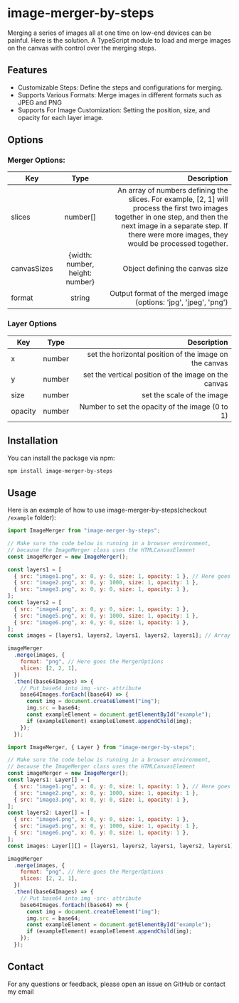 # image-merger-by-steps

Merging a series of images all at one time on low-end devices can be painful. Here is the solution. A TypeScript module to load and merge images on the canvas with control over the merging steps.

## Features

- Customizable Steps: Define the steps and configurations for merging.
- Supports Various Formats: Merge images in different formats such as JPEG and PNG
- Supports For Image Customization: Setting the position, size, and opacity for each layer image.

## Options

### Merger Options:

| Key         |              Type               |                                                                                                                                                                                                                   Description |
| ----------- | :-----------------------------: | ----------------------------------------------------------------------------------------------------------------------------------------------------------------------------------------------------------------------------: |
| slices      |            number[]             | An array of numbers defining the slices. For example, [2, 1] will process the first two images together in one step, and then the next image in a separate step. If there were more images, they would be processed together. |
| canvasSizes | {width: number, height: number} |                                                                                                                                                                                               Object defining the canvas size |
| format      |             string              |                                                                                                                                                             Output format of the merged image (options: 'jpg', 'jpeg', 'png') |

### Layer Options

| Key     |  Type  |                                            Description |
| ------- | :----: | -----------------------------------------------------: |
| x       | number | set the horizontal position of the image on the canvas |
| y       | number |   set the vertical position of the image on the canvas |
| size    | number |                             set the scale of the image |
| opacity | number |        Number to set the opacity of the image (0 to 1) |

## Installation

You can install the package via npm:

```bash
npm install image-merger-by-steps

```

## Usage

Here is an example of how to use image-merger-by-steps(checkout `/example` folder):

```javascript
import ImageMerger from "image-merger-by-steps";

// Make sure the code below is running in a browser environment,
// because the ImageMerger class uses the HTMLCanvasElement
const imageMerger = new ImageMerger();

const layers1 = [
  { src: "image1.png", x: 0, y: 0, size: 1, opacity: 1 }, // Here goes the LayerOptions
  { src: "image2.png", x: 0, y: 1000, size: 1, opacity: 1 },
  { src: "image3.png", x: 0, y: 0, size: 1, opacity: 1 },
];
const layers2 = [
  { src: "image4.png", x: 0, y: 0, size: 1, opacity: 1 },
  { src: "image5.png", x: 0, y: 1000, size: 1, opacity: 1 },
  { src: "image6.png", x: 0, y: 0, size: 1, opacity: 1 },
];
const images = [layers1, layers2, layers1, layers2, layers1]; // Array of layers for each image

imageMerger
  .merge(images, {
    format: "png", // Here goes the MergerOptions
    slices: [2, 2, 1],
  })
  .then((base64Images) => {
    // Put base64 into img -src- attribute
    base64Images.forEach((base64) => {
      const img = document.createElement("img");
      img.src = base64;
      const exampleElement = document.getElementById("example");
      if (exampleElement) exampleElement.appendChild(img);
    });
  });
```

```javascript
import ImageMerger, { Layer } from "image-merger-by-steps";

// Make sure the code below is running in a browser environment,
// because the ImageMerger class uses the HTMLCanvasElement
const imageMerger = new ImageMerger();
const layers1: Layer[] = [
  { src: "image1.png", x: 0, y: 0, size: 1, opacity: 1 }, // Here goes the LayerOptions
  { src: "image2.png", x: 0, y: 1000, size: 1, opacity: 1 },
  { src: "image3.png", x: 0, y: 0, size: 1, opacity: 1 },
];
const layers2: Layer[] = [
  { src: "image4.png", x: 0, y: 0, size: 1, opacity: 1 },
  { src: "image5.png", x: 0, y: 1000, size: 1, opacity: 1 },
  { src: "image6.png", x: 0, y: 0, size: 1, opacity: 1 },
];
const images: Layer[][] = [layers1, layers2, layers1, layers2, layers1]; // Array of layers for each image

imageMerger
  .merge(images, {
    format: "png", // Here goes the MergerOptions
    slices: [2, 2, 1],
  })
  .then((base64Images) => {
    // Put base64 into img -src- attribute
    base64Images.forEach((base64) => {
      const img = document.createElement("img");
      img.src = base64;
      const exampleElement = document.getElementById("example");
      if (exampleElement) exampleElement.appendChild(img);
    });
  });
```

## Contact

For any questions or feedback, please open an issue on GitHub or contact my email
